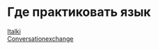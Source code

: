# Где практиковать язык

[Italki](https://www.italki.com/)  
[Conversationexchange](https://www.conversationexchange.com/)
